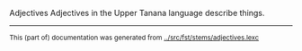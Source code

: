 Adjectives
Adjectives in the Upper Tanana language describe things.


* * *
<small>This (part of) documentation was generated from [../src/fst/stems/adjectives.lexc](http://github.com/giellalt/lang-tau/blob/main/../src/fst/stems/adjectives.lexc)</small>